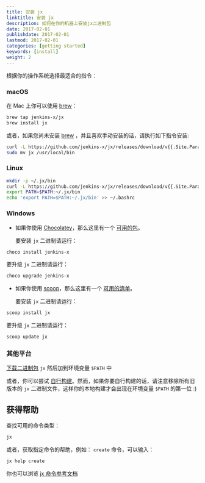```yaml
---
title: 安装 jx
linktitle: 安装 jx
description: 如何在你的机器上安装jx二进制包
date: 2017-02-01
publishdate: 2017-02-01
lastmod: 2017-02-01
categories: [getting started]
keywords: [install]
weight: 2
---
```


根据你的操作系统选择最适合的指令：

### macOS

在 Mac 上你可以使用 [brew](https://brew.sh/)：

```sh
brew tap jenkins-x/jx
brew install jx
```

或者，如果您尚未安装 [brew](https://brew.sh/) ，并且喜欢手动安装的话，请执行如下指令安装:

```sh
curl -L https://github.com/jenkins-x/jx/releases/download/v{{.Site.Params.release}}/jx-darwin-amd64.tar.gz | tar xzv
sudo mv jx /usr/local/bin
```

### Linux

```sh
mkdir -p ~/.jx/bin
curl -L https://github.com/jenkins-x/jx/releases/download/v{{.Site.Params.release}}/jx-linux-amd64.tar.gz | tar xzv -C ~/.jx/bin
export PATH=$PATH:~/.jx/bin
echo 'export PATH=$PATH:~/.jx/bin' >> ~/.bashrc
```

### Windows

- 如果你使用 [Chocolatey](https://chocolatey.org/)，那么这里有一个 [可用的包](https://chocolatey.org/packages/jenkins-x)。

  要安装 `jx` 二进制请运行：

```sh
choco install jenkins-x
```

  要升级 `jx` 二进制请运行：

```sh
choco upgrade jenkins-x
```

- 如果你使用 [scoop](https://scoop.sh)，那么这里有一个 [可用的清单](https://github.com/lukesampson/scoop/blob/master/bucket/jx.json)。

  要安装 `jx` 二进制请运行：

```sh
scoop install jx
```

  要升级 `jx` 二进制请运行：

```sh
scoop update jx
```

### 其他平台

[下载二进制包](https://github.com/jenkins-x/jx/releases) `jx` 然后加到环境变量 `$PATH` 中

或者，你可以尝试 [自行构建](https://github.com/jenkins-x/jx/blob/master/docs/contributing/hacking.md)。然而，如果你要自行构建的话，请注意移除所有旧版本的 `jx` 二进制文件，这样你的本地构建才会出现在环境变量 `$PATH` 的第一位 :)

## 获得帮助

查找可用的命令类型：

```sh
jx
```

或者，获取指定命令的帮助，例如： `create` 命令，可以输入：

```sh
jx help create
```

你也可以浏览 [jx 命令参考文档](/commands/jx)
